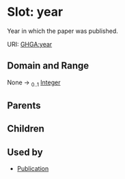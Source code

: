 
# Slot: year


Year in which the paper was published.

URI: [GHGA:year](https://w3id.org/GHGA/year)


## Domain and Range

None &#8594;  <sub>0..1</sub> [Integer](types/Integer.md)

## Parents


## Children


## Used by

 * [Publication](Publication.md)
